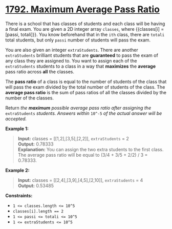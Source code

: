 # **[1792. Maximum Average Pass Ratio](https://leetcode.com/problems/maximum-average-pass-ratio/description/)**

There is a school that has classes of students and each class will be having a final exam. You are given a 2D integer array ``classes``, where {{classes[i] = [passi, totali]}}. You know beforehand that in the ``ith`` class, there are ``totali`` total students, but only ``passi`` number of students will pass the exam.

You are also given an integer ``extraStudents``. There are another ``extraStudents`` brilliant students that are **guaranteed** to pass the exam of any class they are assigned to. You want to assign each of the ``extraStudents`` students to a class in a way that **maximizes** the **average** pass ratio across **all** the classes.

The **pass ratio** of a class is equal to the number of students of the class that will pass the exam divided by the total number of students of the class. The **average pass ratio** is the sum of pass ratios of all the classes divided by the number of the classes.

Return *the **maximum** possible average pass ratio after assigning the* ``extraStudents`` *students. Answers within* ``10^-5`` *of the actual answer will be accepted.*

**Example 1:**

> **Input:** classes = [[1,2],[3,5],[2,2]], ``extraStudents`` = 2  
> **Output:** 0.78333  
> **Explanation:** You can assign the two extra students to the first class. The average pass ratio will be equal to (3/4 + 3/5 + 2/2) / 3 = 0.78333.  

**Example 2:**

> **Input:** classes = [[2,4],[3,9],[4,5],[2,10]], ``extraStudents`` = 4  
> **Output:** 0.53485

**Constraints:**

- ``1 <= classes.length <= 10^5``
- ``classes[i].length == 2``
- ``1 <= passi <= totali <= 10^5``
- ``1 <= extraStudents <= 10^5``